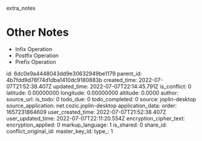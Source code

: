 extra_notes

# Other Notes

+ Infix Operation
+ Postfix Operation
+ Prefix Operation


id: 6dc0e9a4448043dd9e30632949be1179
parent_id: 4b7fdd9d76f74d1dba1410dc9180883b
created_time: 2022-07-07T21:52:38.407Z
updated_time: 2022-07-07T22:14:45.791Z
is_conflict: 0
latitude: 0.00000000
longitude: 0.00000000
altitude: 0.0000
author: 
source_url: 
is_todo: 0
todo_due: 0
todo_completed: 0
source: joplin-desktop
source_application: net.cozic.joplin-desktop
application_data: 
order: 1657231864609
user_created_time: 2022-07-07T21:52:38.407Z
user_updated_time: 2022-07-07T22:11:20.554Z
encryption_cipher_text: 
encryption_applied: 0
markup_language: 1
is_shared: 0
share_id: 
conflict_original_id: 
master_key_id: 
type_: 1